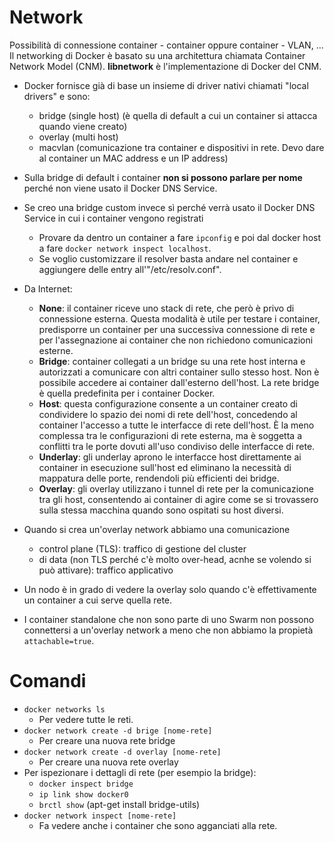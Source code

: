 # Network
Possibilità di connessione container - container oppure container - VLAN, ...
Il networking di Docker è basato su una architettura chiamata Container Network Model (CNM).
__libnetwork__ è l'implementazione di Docker del CNM.
* Docker fornisce già di base un insieme di driver nativi chiamati "local drivers" e sono:
  * bridge (single host) (è quella di default a cui un container si attacca quando viene creato)
  * overlay (multi host)
  * macvlan (comunicazione tra container e dispositivi in rete. Devo dare al container un MAC address e un IP address)
* Sulla bridge di default i container __non si possono parlare per nome__ perché non viene usato il Docker DNS Service. 
* Se creo una bridge custom invece sì perché verrà usato il Docker DNS Service in cui i container vengono registrati
   * Provare da dentro un container a fare `ipconfig` e poi dal docker host a fare `docker network inspect localhost`.
   * Se voglio customizzare il resolver basta andare nel container e aggiungere delle entry all'"/etc/resolv.conf".
* Da Internet:
    * __None__: il container riceve uno stack di rete, che però è privo di connessione esterna. Questa modalità è utile per testare i container, predisporre un container per una successiva connessione di rete e per l'assegnazione ai container che non richiedono comunicazioni esterne.
    * __Bridge__: container collegati a un bridge su una rete host interna e autorizzati a comunicare con altri container sullo stesso host. Non è possibile accedere ai container dall'esterno dell'host. La rete bridge è quella predefinita per i container Docker.
    * __Host__: questa configurazione consente a un container creato di condividere lo spazio dei nomi di rete dell'host, concedendo al container l'accesso a tutte le interfacce di rete dell'host. È la meno complessa tra le configurazioni di rete esterna, ma è soggetta a conflitti tra le porte dovuti all'uso condiviso delle interfacce di rete.
    * __Underlay__: gli underlay aprono le interfacce host direttamente ai container in esecuzione sull'host ed eliminano la necessità di mappatura delle porte, rendendoli più efficienti dei bridge.
    * __Overlay__: gli overlay utilizzano i tunnel di rete per la comunicazione tra gli host, consentendo ai container di agire come se si trovassero sulla stessa macchina quando sono ospitati su host diversi.

* Quando si crea un'overlay network abbiamo una comunicazione
  * control plane (TLS): traffico di gestione del cluster
  * di data (non TLS perché c'è molto over-head, acnhe se volendo si può attivare): traffico applicativo
* Un nodo è in grado di vedere la overlay solo quando c'è effettivamente un container a cui serve quella rete.
* I container standalone che non sono parte di uno Swarm non possono connettersi a un'overlay network a meno che non abbiamo la propietà `attachable=true`.
    
# Comandi
* `docker networks ls`
    * Per vedere tutte le reti.
* `docker network create -d brige [nome-rete]`
    * Per creare una nuova rete bridge
* `docker network create -d overlay [nome-rete]`
    * Per creare una nuova rete overlay
* Per ispezionare i dettagli di rete (per esempio la bridge):
    * `docker inspect bridge`
    * `ip link show docker0`
    * `brctl show` (apt-get install bridge-utils)
* `docker network inspect [nome-rete]`
  * Fa vedere anche i container che sono agganciati alla rete.